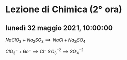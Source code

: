 
# Lezione di Chimica (2° ora)

## lunedì 32 maggio 2021, 10:00:00


$NaClO_{3}+Na_{2}SO_{3} \implies NaCl+Na_{2}SO_{4}$


$ClO^{-}_{3}+6e^{-}\implies Cl^{-}$
$SO^{-2}_{3}\implies SO^{-2}_{4}$
<!--stackedit_data:
eyJoaXN0b3J5IjpbOTk1MDg5ODgyLC0xMzE5NjgzNTg1LC03OD
Q1MzQzMzJdfQ==
-->